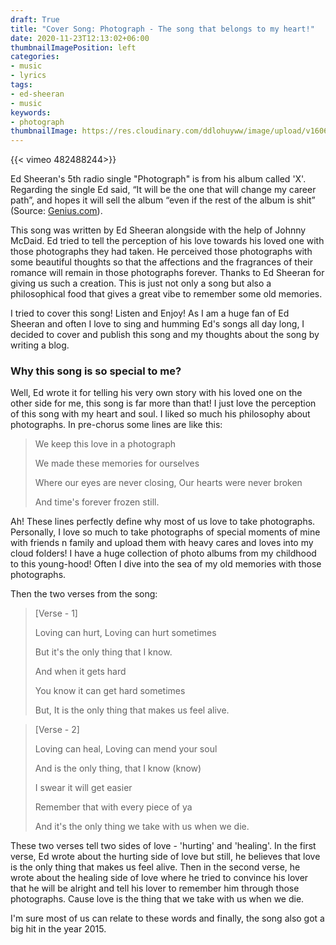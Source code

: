 ```yaml
---
draft: True
title: "Cover Song: Photograph - The song that belongs to my heart!"
date: 2020-11-23T12:13:02+06:00
thumbnailImagePosition: left
categories:
- music 
- lyrics
tags:
- ed-sheeran
- music
keywords:
- photograph
thumbnailImage: https://res.cloudinary.com/ddlohuyww/image/upload/v1606112597/images/photograph-cover_txqnkz.png
---
```


<!--more-->

{{< vimeo 482488244>}}

Ed Sheeran's 5th radio single "Photograph" is from his album called 'X'. Regarding the single Ed said, “It will be the one that will change my career path”, and hopes it will sell the album “even if the rest of the album is shit” (Source: [Genius.com](https://genius.com/Ed-sheeran-photograph-lyrics#about)).

This song was written by Ed Sheeran alongside with the help of Johnny McDaid. Ed tried to tell the perception of his love towards his loved one with those photographs they had taken. He perceived those photographs with some beautiful thoughts so that the affections and the fragrances of their romance will remain in those photographs forever. Thanks to Ed Sheeran for giving us such a creation. This is just not only a song but also a philosophical food that gives a great vibe to remember some old memories.

I tried to cover this song! Listen and Enjoy! As I am a huge fan of Ed Sheeran and often I love to sing and humming Ed's songs all day long, I decided to cover and publish this song and my thoughts about the song by writing a blog. 

### Why this song is so special to me?

Well, Ed wrote it for telling his very own story with his loved one on the other side for me, this song is far more than that! I just love the perception of this song with my heart and soul. I liked so much his philosophy about photographs. In pre-chorus some lines are like this:

> We keep this love in a photograph
>
> We made these memories for ourselves
>
> Where our eyes are never closing, Our hearts were never broken
>
> And time's forever frozen still.

Ah! These lines perfectly define why most of us love to take photographs. Personally, I love so much to take photographs of special moments of mine with friends n family and upload them with heavy cares and loves into my cloud folders! I have a huge collection of photo albums from my childhood to this young-hood! Often I dive into the sea of my old memories with those photographs.

Then the two verses from the song:

> [Verse - 1]
>
> Loving can hurt, Loving can hurt sometimes
>
> But it's the only thing that I know. 
>
> And when it gets hard
>
> You know it can get hard sometimes
>
> But, It is the only thing that makes us feel alive.

> [Verse - 2]
>
> Loving can heal, Loving can mend your soul
>
> And is the only thing, that I know (know)
>
> I swear it will get easier
>
> Remember that with every piece of ya
>
> And it's the only thing we take with us when we die.

These two verses tell two sides of love - 'hurting' and 'healing'.  In the first verse, Ed wrote about the hurting side of love but still, he believes that love is the only thing that makes us feel alive. Then in the second verse, he wrote about the healing side of love where he tried to convince his lover that he will be alright and tell his lover to remember him through those photographs. Cause love is the thing that we take with us when we die. 

I'm sure most of us can relate to these words and finally, the song also got a big hit in the year 2015.